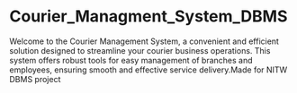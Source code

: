 # Courier_Managment_System_DBMS
Welcome to the Courier Management System, a convenient and efficient solution designed to streamline your courier business operations. This system offers robust tools for easy management of branches and employees, ensuring smooth and effective service delivery.Made for NITW DBMS project
